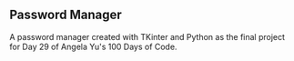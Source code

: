 ## Password Manager
A password manager created with TKinter and Python as the final project for Day 29 of Angela Yu's 100 Days of Code. 
